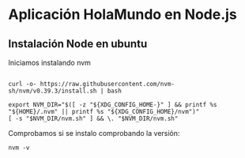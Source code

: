 # Aplicación HolaMundo en Node.js
## Instalación Node en ubuntu

Iniciamos instalando nvm

```

curl -o- https://raw.githubusercontent.com/nvm-sh/nvm/v0.39.3/install.sh | bash

export NVM_DIR="$([ -z "${XDG_CONFIG_HOME-}" ] && printf %s "${HOME}/.nvm" || printf %s "${XDG_CONFIG_HOME}/nvm")"
[ -s "$NVM_DIR/nvm.sh" ] && \. "$NVM_DIR/nvm.sh"

```

Comprobamos si se instalo comprobando la versión:

```
nvm -v
```

